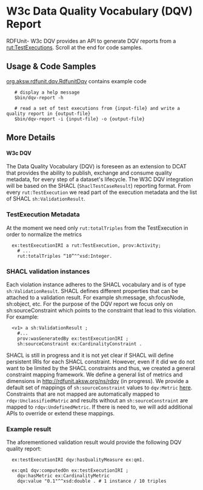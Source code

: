 # W3c Data Quality Vocabulary (DQV) Report

RDFUnit- W3c DQV provides an API to generate DQV reports from a [rut:TestExecutions](http://rdfunit.aksw.org/ns/core#TestExecution).
Scroll at the end for code samples.

## Usage & Code Samples

[org.aksw.rdfunit.dqv.RdfunitDqv](src/main/java/org/aksw/rdfunit/dqv/RdfunitDqv.java) contains example code

```
   # display a help message
   $bin/dqv-report -h
     
   # read a set of test executions from {input-file} and write a quality report in {output-file}
   $bin/dqv-report -i {input-file} -o {output-file}
```

## More Details

#### W3c DQV
The Data Quality Vocabulary (DQV) is foreseen as an extension to DCAT that provides the ability to publish, exchange and consume quality metadata, for every step of a dataset's lifecycle.
The W3C DQV integration will be based on the SHACL (`ShaclTestCaseResult`) reporting format.
From every `rut:TestExecution` we read part of the execution metadata and the list of SHACL `sh:ValidationResult`.

### TestExecution Metadata
At the moment we need only `rut:totalTriples` from the TestExecution in order to normalize the metrics 

```
  ex:testExecutionIRI a rut:TestExecution, prov:Activity; 
    # ...
    rut:totalTriples “10”^^xsd:Integer.
```

### SHACL validation instances
Each violation instance adheres to the SHACL vocabulary and is of type `sh:ValidationResult`. 
SHACL defines different properties that can be attached to a validation result. For example sh:message, sh:focusNode, sh:object, etc. For the purpose of the DQV report we focus only on sh:sourceConstraint which points to the constraint that lead to this violation. For example: 

```
  <v1> a sh:ValidationResult ;
    #...
    prov:wasGeneratedBy ex:testExecutionIRI ;
    sh:sourceConstraint ex:CardinalityConstraint .
```

SHACL is still in progress and it is not yet clear if SHACL will define persistent IRIs for each SHACL constraint. 
However, even if it did we do not want to be limited by the SHACL constraints and thus, we created a general constraint mapping framework. 
We define a general list of metrics and dimensions in http://rdfunit.aksw.org/ns/rdqv (in progress).
We provide a default set of mappings of `sh:sourceConstraint` values to `dqv:Metric` [here](src/main/resources/org/aksw/rdfunit/dqv/metricMappings.ttl).
Constraints that are not mapped are automatically mapped to `rdqv:UnclassifiedMatric` and results without an `sh:sourceConstraint` are mapped to `rdqv:UndefinedMetric`.
If there is need to, we will add additional APIs to override or extend these mappings.

### Example result
The aforementioned validation result would provide the following DQV quality report:

```
  ex:testExecutionIRI dqv:hasQualityMeasure ex:qm1.

  ex:qm1 dqv:computedOn ex:testExecutionIRI ;
    dqv:hasMetric ex:CardinalityMetric
    dqv:value "0.1"^^xsd:double . # 1 instance / 10 triples
```

